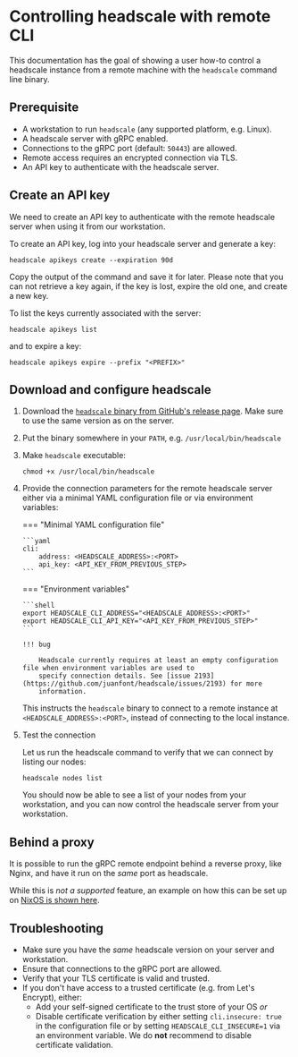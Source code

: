 # Controlling headscale with remote CLI

This documentation has the goal of showing a user how-to control a headscale instance
from a remote machine with the `headscale` command line binary.

## Prerequisite

- A workstation to run `headscale` (any supported platform, e.g. Linux).
- A headscale server with gRPC enabled.
- Connections to the gRPC port (default: `50443`) are allowed.
- Remote access requires an encrypted connection via TLS.
- An API key to authenticate with the headscale server.

## Create an API key

We need to create an API key to authenticate with the remote headscale server when using it from our workstation.

To create an API key, log into your headscale server and generate a key:

```shell
headscale apikeys create --expiration 90d
```

Copy the output of the command and save it for later. Please note that you can not retrieve a key again,
if the key is lost, expire the old one, and create a new key.

To list the keys currently associated with the server:

```shell
headscale apikeys list
```

and to expire a key:

```shell
headscale apikeys expire --prefix "<PREFIX>"
```

## Download and configure headscale

1.  Download the [`headscale` binary from GitHub's release page](https://github.com/juanfont/headscale/releases). Make
    sure to use the same version as on the server.

1.  Put the binary somewhere in your `PATH`, e.g. `/usr/local/bin/headscale`

1.  Make `headscale` executable:

    ```shell
    chmod +x /usr/local/bin/headscale
    ```

1.  Provide the connection parameters for the remote headscale server either via a minimal YAML configuration file or via
    environment variables:

    === "Minimal YAML configuration file"

        ```yaml
        cli:
            address: <HEADSCALE_ADDRESS>:<PORT>
            api_key: <API_KEY_FROM_PREVIOUS_STEP>
        ```

    === "Environment variables"

        ```shell
        export HEADSCALE_CLI_ADDRESS="<HEADSCALE_ADDRESS>:<PORT>"
        export HEADSCALE_CLI_API_KEY="<API_KEY_FROM_PREVIOUS_STEP>"
        ```

        !!! bug

            Headscale currently requires at least an empty configuration file when environment variables are used to
            specify connection details. See [issue 2193](https://github.com/juanfont/headscale/issues/2193) for more
            information.

    This instructs the `headscale` binary to connect to a remote instance at `<HEADSCALE_ADDRESS>:<PORT>`, instead of
    connecting to the local instance.

1.  Test the connection

    Let us run the headscale command to verify that we can connect by listing our nodes:

    ```shell
    headscale nodes list
    ```

    You should now be able to see a list of your nodes from your workstation, and you can
    now control the headscale server from your workstation.

## Behind a proxy

It is possible to run the gRPC remote endpoint behind a reverse proxy, like Nginx, and have it run on the _same_ port as headscale.

While this is _not a supported_ feature, an example on how this can be set up on
[NixOS is shown here](https://github.com/kradalby/dotfiles/blob/4489cdbb19cddfbfae82cd70448a38fde5a76711/machines/headscale.oracldn/headscale.nix#L61-L91).

## Troubleshooting

- Make sure you have the _same_ headscale version on your server and workstation.
- Ensure that connections to the gRPC port are allowed.
- Verify that your TLS certificate is valid and trusted.
- If you don't have access to a trusted certificate (e.g. from Let's Encrypt), either:
    - Add your self-signed certificate to the trust store of your OS _or_
    - Disable certificate verification by either setting `cli.insecure: true` in the configuration file or by setting
      `HEADSCALE_CLI_INSECURE=1` via an environment variable. We do **not** recommend to disable certificate validation.
